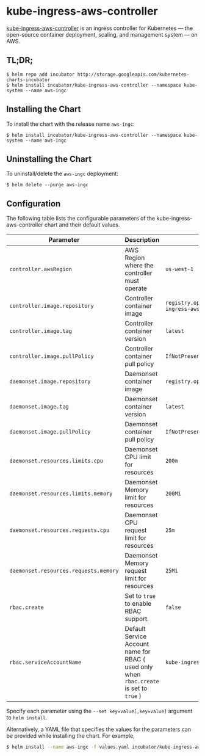 # kube-ingress-aws-controller

[kube-ingress-aws-controller](https://github.com/zalando-incubator/kube-ingress-aws-controller) is an ingress controller for Kubernetes — the open-source container deployment, scaling, and management system — on AWS.

## TL;DR;

```console
$ helm repo add incubator http://storage.googleapis.com/kubernetes-charts-incubator
$ helm install incubator/kube-ingress-aws-controller --namespace kube-system --name aws-ingc
```

## Installing the Chart

To install the chart with the release name `aws-ingc`:

```console
$ helm install incubator/kube-ingress-aws-controller --namespace kube-system --name aws-ingc
```

## Uninstalling the Chart

To uninstall/delete the `aws-ingc` deployment:

```console
$ helm delete --purge aws-ingc
```

## Configuration

The following table lists the configurable parameters of the kube-ingress-aws-controller chart and their default values.

Parameter | Description | Default
--- | --- | ---
`controller.awsRegion` | AWS Region where the controller must operate | `us-west-1`
`controller.image.repository` | Controller container image | `registry.opensource.zalan.do/teapot/kube-ingress-aws-controller`
`controller.image.tag` | Controller container version | `latest`
`controller.image.pullPolicy` | Controller container pull policy | `IfNotPresent`
`daemonset.image.repository` | Daemonset container image | `registry.opensource.zalan.do/pathfinder/skipper`
`daemonset.image.tag` | Daemonset container version | `latest`
`daemonset.image.pullPolicy` | Daemonset container pull policy | `IfNotPresent`
`daemonset.resources.limits.cpu` | Daemonset CPU limit for resources | `200m`
`daemonset.resources.limits.memory` | Daemonset Memory limit for resources | `200Mi`
`daemonset.resources.requests.cpu` | Daemonset CPU request limit for resources | `25m`
`daemonset.resources.requests.memory` | Daemonset Memory request limit for resources | `25Mi`
`rbac.create` | Set to `true` to enable RBAC support. | `false`
`rbac.serviceAccountName` | Default Service Account name for RBAC ( used only when `rbac.create` is set to `true` ) | `kube-ingress-aws-controller`

Specify each parameter using the `--set key=value[,key=value]` argument to `helm install`.

Alternatively, a YAML file that specifies the values for the parameters can be provided while installing the chart. For example,

```bash
$ helm install --name aws-ingc -f values.yaml incubator/kube-ingress-aws-controller
```
